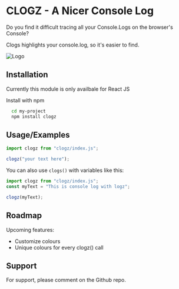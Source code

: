 # CLOGZ - A Nicer Console Log

Do you find it difficult tracing all your Console.Logs on the browser's Console?

Clogs highlights your console.log, so it's easier to find.

![Logo](https://user-images.githubusercontent.com/103944777/179792503-5e9ba123-1166-412c-9ddc-d92d294f9b69.png)

## Installation

Currently this module is only availbale for React JS

Install with npm

```bash
  cd my-project
  npm install clogz

```

## Usage/Examples

```javascript
import clogz from "clogz/index.js";

clogz("your text here");
```

You can also use `clogs()` with variables like this:

```javascript
import clogz from "clogz/index.js";
const myText = "This is console log with logz";

clogz(myText);
```

## Roadmap

Upcoming features:

- Customize colours
- Unique colours for every clogz() call

## Support

For support, please comment on the Github repo.
